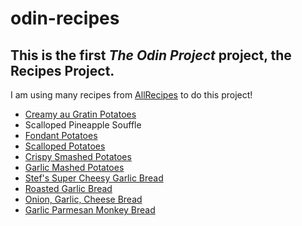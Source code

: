 # odin-recipes

## This is the first <i>The Odin Project</i> project, the <b>Recipes</b> Project.

I am using many recipes from <a href="allrecipes.com">AllRecipes</a> to do this project!

<ul>
    <li><a href="https://www.allrecipes.com/recipe/15925/creamy-au-gratin-potatoes/">Creamy au Gratin Potatoes</a></li>
    <li><a href="https://www.allrecipes.com/recipe/214025/scalloped-pineapple-souffle/"></a>Scalloped Pineapple Souffle</li>
    <li><a href="https://www.allrecipes.com/recipe/233295/fondant-potatoes/">Fondant Potatoes</a></li>
    <li><a href="https://www.allrecipes.com/recipe/240290/moms-scalloped-potatoes/">Scalloped Potatoes</a></li>
    <li><a href="https://www.allrecipes.com/recipe/213492/smashed-potatoes/">Crispy Smashed Potatoes</a></li>
    <li><a href="https://www.allrecipes.com/recipe/18290/garlic-mashed-potatoes/">Garlic Mashed Potatoes</a></li>
    <li><a href="https://www.allrecipes.com/recipe/83537/stefs-super-cheesy-garlic-bread/">Stef's Super Cheesy Garlic Bread</a></li>
    <li><a href="https://www.allrecipes.com/recipe/75133/roasted-garlic-bread/">Roasted Garlic Bread</a></li>
    <li><a href="https://www.allrecipes.com/recipe/7082/onion-garlic-cheese-bread/">Onion, Garlic, Cheese Bread</a></li>
    <li><a href="https://www.allrecipes.com/recipe/54705/garlic-parmesan-monkey-bread/">Garlic Parmesan Monkey Bread</a></li>
</ul>
